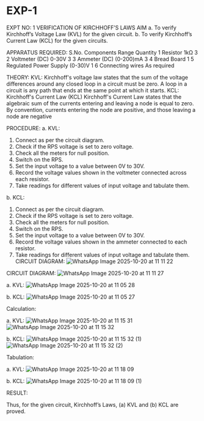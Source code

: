 # EXP-1
EXPT NO: 1	VERIFICATION OF KIRCHHOFF’S LAWS
AIM
a.   To verify Kirchhoff’s Voltage Law (KVL) for the given circuit. 
b.   To verify Kirchhoff’s Current Law (KCL) for the given circuits.

APPARATUS REQUIRED:
S.No.	Components	Range	Quantity
1	Resistor	1kΩ	3
2	Voltmeter (DC)	0-30V	3
3	Ammeter (DC)	(0-200)mA	3
4	Bread Board		1
5	Regulated Power Supply	(0-30)V	1
6	Connecting wires		As required

THEORY:
KVL: Kirchhoff's voltage law states that the sum of the voltage differences around any closed loop in a circuit must be zero. A loop in a circuit is any path that ends at the same point at which it starts.
KCL:
Kirchhoff's Current Law (KCL) Kirchhoff's Current Law states that the algebraic sum of the currents entering and leaving a node is equal to zero. By convention, currents entering the node are positive, and those leaving a node are negative


PROCEDURE:
a.   KVL:
1.   Connect as per the circuit diagram.
2.   Check if the RPS voltage is set to zero voltage.
3.   Check all the meters for null position.
4.   Switch on the RPS.
5.   Set the input voltage to a value between 0V to 30V.
6.   Record the voltage values shown in the voltmeter connected across each resistor.
7.   Take readings for different values of input voltage and tabulate them.


b.  KCL:
1.   Connect as per the circuit diagram.
2.   Check if the RPS voltage is set to zero voltage.
3.   Check all the meters for null position.
4.   Switch on the RPS.
5.   Set the input voltage to a value between 0V to 30V.
6.   Record the voltage values shown in the ammeter connected to each resistor.
7.   Take readings for different values of input voltage and tabulate them. 
CIRCUIT DIAGRAM:
![WhatsApp Image 2025-10-20 at 11 11 22](https://github.com/user-attachments/assets/89fbff14-26c7-4e4c-9318-941659eb946d)


CIRCUIT DIAGRAM:
![WhatsApp Image 2025-10-20 at 11 11 27](https://github.com/user-attachments/assets/6c601015-0d3f-4e78-8e5d-b209039d4220)



a.   KVL:
![WhatsApp Image 2025-10-20 at 11 05 28](https://github.com/user-attachments/assets/e2bd0ace-b179-4891-b566-48f3e04a5999)

 


b.  KCL:
![WhatsApp Image 2025-10-20 at 11 05 27](https://github.com/user-attachments/assets/168ccaf5-9117-4393-91a6-a46d885c3cdb)


 

Calculation:

a.   KVL:
![WhatsApp Image 2025-10-20 at 11 15 31](https://github.com/user-attachments/assets/e5d4cfb9-94e3-4890-864c-113cbad0aab9)
![WhatsApp Image 2025-10-20 at 11 15 32](https://github.com/user-attachments/assets/17f77c1f-129b-41b2-b0c0-053dab9d0f83)


 


b.  KCL:
![WhatsApp Image 2025-10-20 at 11 15 32 (1)](https://github.com/user-attachments/assets/74cb1fac-3ef2-4110-ab17-7b9806f1d952)
![WhatsApp Image 2025-10-20 at 11 15 32 (2)](https://github.com/user-attachments/assets/d577c408-7771-4206-902d-573c855bba89)







Tabulation:

a.   KVL:
![WhatsApp Image 2025-10-20 at 11 18 09](https://github.com/user-attachments/assets/15b63935-c4d4-4acc-ac5e-8e37555104af)

 


b.  KCL:
![WhatsApp Image 2025-10-20 at 11 18 09 (1)](https://github.com/user-attachments/assets/ad1d26cb-02dd-468c-adb4-fdb13b54f149)




RESULT:

Thus, for the given circuit, Kirchhoff’s Laws, (a) KVL and (b) KCL are proved.
